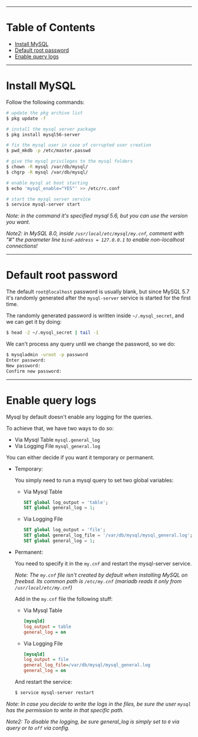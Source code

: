 ---
# Table of Contents
* [Install MySQL](#install-mysql)
* [Default root password](#default-root-password)
* [Enable query logs](#enable-query-logs)

--------------------------------------------------------------------------------
# Install MySQL
Follow the following commands:

```sh
# update the pkg archive list
$ pkg update -f

# install the mysql server package
$ pkg install mysql56-server

# fix the mysql user in case of corrupted user creation
$ pwd_mkdb -p /etc/master.passwd

# give the mysql privileges to the mysql folders
$ chown -R mysql /var/db/mysql/
$ chgrp -R mysql /var/db/mysql/

# enable mysql at boot starting
$ echo 'mysql_enable="YES"' >> /etc/rc.conf

# start the mysql server service
$ service mysql-server start
```

_Note: in the command it's specified mysql 5.6, but you can use the version you want._

_Note2: in MySQL 8.0, inside `/usr/local/etc/mysql/my.cnf`, comment with "#" the parameter line `bind-address = 127.0.0.1` to enable non-localhost connections!_

--------------------------------------------------------------------------------
# Default root password
The default `root@localhost` password is usually blank, but since MySQL 5.7 it's randomly generated after the `mysql-server` service is started for the first time.

The randomly generated password is written inside `~/.mysql_secret`, and we can get it by doing:

```sh
$ head -2 ~/.mysql_secret | tail -1
```

We can't process any query until we change the password, so we do:

```sh
$ mysqladmin -uroot -p password
Enter password:
New password:
Confirm new password:
```

--------------------------------------------------------------------------------
# Enable query logs
Mysql by default doesn't enable any logging for the queries.

To achieve that, we have two ways to do so:

* Via Mysql Table `mysql.general_log`
* Via Logging File `mysql_general.log`

You can either decide if you want it temporary or permanent.

* Temporary:

	You simply need to run a mysql query to set two global variables:

	* Via Mysql Table

		```sql
		SET global log_output = 'table';
		SET global general_log = 1;
		```

	* Via Logging File

		```sql
		SET global log_output = 'file';
		SET global general_log_file = '/var/db/mysql/mysql_general.log';
		SET global general_log = 1;
		```

* Permanent:

	You need to specify it in the `my.cnf` and restart the mysql-server service.

	_Note: The `my.cnf` file isn't created by default when installing MySQL on freebsd. Its common path is `/etc/my.cnf` (mariadb reads it only from `/usr/local/etc/my.cnf`)_

	Add in the `my.cnf` file the following stuff:

	* Via Mysql Table

		```ini
		[mysqld]
		log_output = table
		general_log = on
		```

	* Via Logging File

		```ini
		[mysqld]
		log_output = file
		general_log_file=/var/db/mysql/mysql_general.log
		general_log = on
		```

	And restart the service:

	```sh
	$ service mysql-server restart
	```

_Note: In case you decide to write the logs in the files, be sure the user `mysql` has the permission to write in that specific path._

_Note2: To disable the logging, be sure general_log is simply set to `0` via query or to `off` via config._

